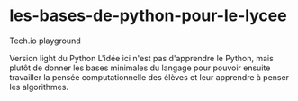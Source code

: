 # les-bases-de-python-pour-le-lycee
Tech.io playground

Version light du Python
L'idée ici n'est pas d'apprendre le Python, mais plutôt de donner les bases minimales du langage pour pouvoir ensuite travailler la pensée computationnelle des élèves et leur apprendre à penser les algorithmes. 
